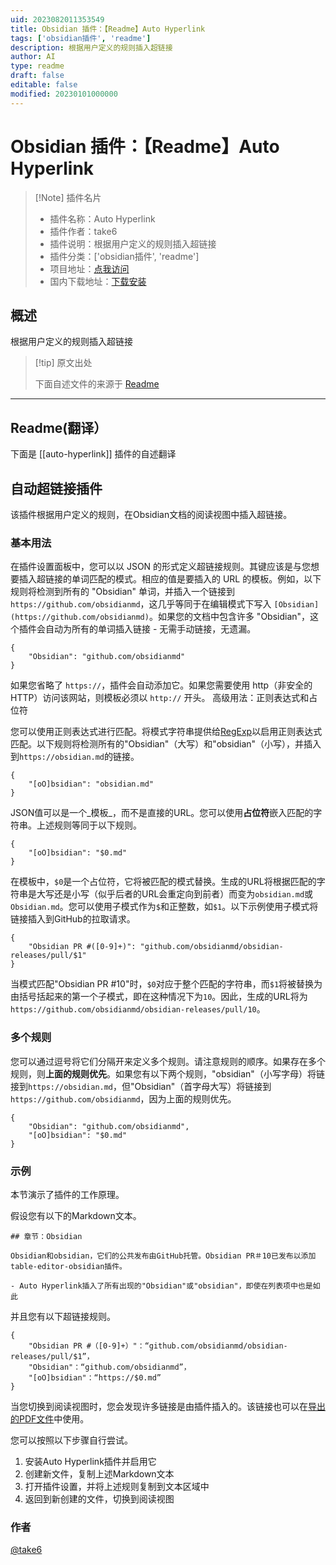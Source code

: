 ```yaml
---
uid: 2023082011353549
title: Obsidian 插件：【Readme】Auto Hyperlink
tags: ['obsidian插件', 'readme']
description: 根据用户定义的规则插入超链接
author: AI
type: readme
draft: false
editable: false
modified: 20230101000000
---
```


# Obsidian 插件：【Readme】Auto Hyperlink

> [!Note] 插件名片
> - 插件名称：Auto Hyperlink
> - 插件作者：take6
> - 插件说明：根据用户定义的规则插入超链接
> - 插件分类：['obsidian插件', 'readme']
> - 项目地址：[点我访问](https://github.com/take6/obsidian-plugin-auto-hyperlink)
> - 国内下载地址：[下载安装](https://pkmer.cn/products/plugin/pluginMarket/?auto-hyperlink)

## 概述

根据用户定义的规则插入超链接



> [!tip] 原文出处
> 
>下面自述文件的来源于 [Readme](https://ghproxy.net/https://raw.githubusercontent.com/take6/obsidian-plugin-auto-hyperlink/master/README.md)
> 

---

## Readme(翻译）

下面是 [[auto-hyperlink]] 插件的自述翻译


## 自动超链接插件

该插件根据用户定义的规则，在Obsidian文档的阅读视图中插入超链接。
### 基本用法

在插件设置面板中，您可以以 JSON 的形式定义超链接规则。其键应该是与您想要插入超链接的单词匹配的模式。相应的值是要插入的 URL 的模板。例如，以下规则将检测到所有的 "Obsidian" 单词，并插入一个链接到 `https://github.com/obsidianmd`，这几乎等同于在编辑模式下写入 `[Obsidian](https://github.com/obsidianmd)`。如果您的文档中包含许多 "Obsidian"，这个插件会自动为所有的单词插入链接 - 无需手动链接，无遗漏。

```
{
    "Obsidian": "github.com/obsidianmd"
}
```

如果您省略了 `https://`，插件会自动添加它。如果您需要使用 http（非安全的 HTTP）访问该网站，则模板必须以 `http://` 开头。
高级用法：正则表达式和占位符

您可以使用正则表达式进行匹配。将模式字符串提供给[RegExp](https://developer.mozilla.org/ja/docs/Web/JavaScript/Reference/Global_Objects/RegExp)以启用正则表达式匹配。以下规则将检测所有的"Obsidian"（大写）和"obsidian"（小写），并插入到`https://obsidian.md`的链接。

```
{
    "[oO]bsidian": "obsidian.md"
}
```

JSON值可以是一个_模板_，而不是直接的URL。您可以使用**占位符**嵌入匹配的字符串。上述规则等同于以下规则。

```
{
    "[oO]bsidian": "$0.md"
}
```

在模板中，`$0`是一个占位符，它将被匹配的模式替换。生成的URL将根据匹配的字符串是大写还是小写（似乎后者的URL会重定向到前者）而变为`obsidian.md`或`Obsidian.md`。您可以使用子模式作为`$`和正整数，如`$1`。以下示例使用子模式将链接插入到GitHub的拉取请求。

```
{
    "Obsidian PR #([0-9]+)": "github.com/obsidianmd/obsidian-releases/pull/$1"
}
```

当模式匹配"Obsidian PR #10"时，`$0`对应于整个匹配的字符串，而`$1`将被替换为由括号括起来的第一个子模式，即在这种情况下为`10`。因此，生成的URL将为`https://github.com/obsidianmd/obsidian-releases/pull/10`。
### 多个规则

您可以通过逗号将它们分隔开来定义多个规则。请注意规则的顺序。如果存在多个规则，则**上面的规则优先**。如果您有以下两个规则，"obsidian"（小写字母）将链接到`https://obsidian.md`，但"Obsidian"（首字母大写）将链接到`https://github.com/obsidianmd`，因为上面的规则优先。

```
{
    "Obsidian": "github.com/obsidianmd",
    "[oO]bsidian": "$0.md"
}
```
### 示例

本节演示了插件的工作原理。

假设您有以下的Markdown文本。

```
## 章节：Obsidian

Obsidian和obsidian，它们的公共发布由GitHub托管。Obsidian PR＃10已发布以添加table-editor-obsidian插件。

- Auto Hyperlink插入了所有出现的"Obsidian"或"obsidian"，即使在列表项中也是如此
```

并且您有以下超链接规则。

```
{
    "Obsidian PR #（[0-9]+）"：“github.com/obsidianmd/obsidian-releases/pull/$1”，
    "Obsidian"：“github.com/obsidianmd”，
    "[oO]bsidian"：“https://$0.md”
}
```

当您切换到阅读视图时，您会发现许多链接是由插件插入的。该链接也可以在[导出的PDF文件](./demo/Auto-Hyperlink-Demo.pdf)中使用。

您可以按照以下步骤自行尝试。

1. 安装Auto Hyperlink插件并启用它
2. 创建新文件，复制上述Markdown文本
3. 打开插件设置，并将上述规则复制到文本区域中
4. 返回到新创建的文件，切换到阅读视图
### 作者

[@take6](https://github.com/take6)



